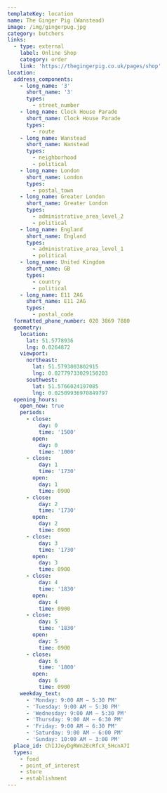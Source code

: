 ```yaml
---
templateKey: location
name: The Ginger Pig (Wanstead)
image: /img/gingerpug.jpg
category: butchers
links:
  - type: external
    label: Online Shop
    category: order
    link: 'https://thegingerpig.co.uk/pages/shop'
location:
  address_components:
    - long_name: '3'
      short_name: '3'
      types:
        - street_number
    - long_name: Clock House Parade
      short_name: Clock House Parade
      types:
        - route
    - long_name: Wanstead
      short_name: Wanstead
      types:
        - neighborhood
        - political
    - long_name: London
      short_name: London
      types:
        - postal_town
    - long_name: Greater London
      short_name: Greater London
      types:
        - administrative_area_level_2
        - political
    - long_name: England
      short_name: England
      types:
        - administrative_area_level_1
        - political
    - long_name: United Kingdom
      short_name: GB
      types:
        - country
        - political
    - long_name: E11 2AG
      short_name: E11 2AG
      types:
        - postal_code
  formatted_phone_number: 020 3869 7880
  geometry:
    location:
      lat: 51.5778936
      lng: 0.0264872
    viewport:
      northeast:
        lat: 51.5793003802915
        lng: 0.02779733029150203
      southwest:
        lat: 51.5766024197085
        lng: 0.02509936970849797
  opening_hours:
    open_now: true
    periods:
      - close:
          day: 0
          time: '1500'
        open:
          day: 0
          time: '1000'
      - close:
          day: 1
          time: '1730'
        open:
          day: 1
          time: 0900
      - close:
          day: 2
          time: '1730'
        open:
          day: 2
          time: 0900
      - close:
          day: 3
          time: '1730'
        open:
          day: 3
          time: 0900
      - close:
          day: 4
          time: '1830'
        open:
          day: 4
          time: 0900
      - close:
          day: 5
          time: '1830'
        open:
          day: 5
          time: 0900
      - close:
          day: 6
          time: '1800'
        open:
          day: 6
          time: 0900
    weekday_text:
      - 'Monday: 9:00 AM – 5:30 PM'
      - 'Tuesday: 9:00 AM – 5:30 PM'
      - 'Wednesday: 9:00 AM – 5:30 PM'
      - 'Thursday: 9:00 AM – 6:30 PM'
      - 'Friday: 9:00 AM – 6:30 PM'
      - 'Saturday: 9:00 AM – 6:00 PM'
      - 'Sunday: 10:00 AM – 3:00 PM'
  place_id: ChIJJeyDgRWn2EcRfcX_5HcnA7I
  types:
    - food
    - point_of_interest
    - store
    - establishment
---
```

